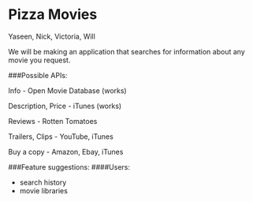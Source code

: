 Pizza Movies
==================

Yaseen, Nick, Victoria, Will

We will be making an application that searches for information about any movie you request.

###Possible APIs:

Info - Open Movie Database (works)

Description, Price - iTunes (works)

Reviews - Rotten Tomatoes

Trailers, Clips - YouTube, iTunes

Buy a copy - Amazon, Ebay, iTunes


###Feature suggestions:
####Users:
- search history
- movie libraries
